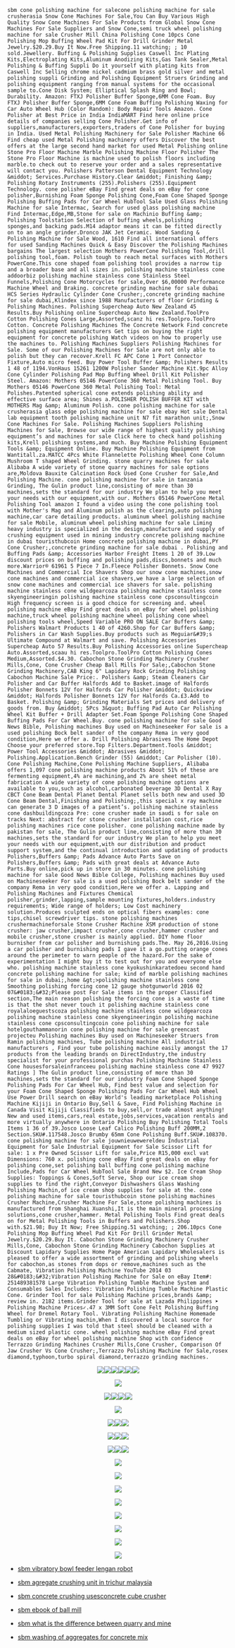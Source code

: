 
```
sbm cone polishing machine for salecone polishing machine for sale crusherasia Snow Cone Machines For Sale,You Can Buy Various High Quality Snow Cone Machines For Sale Products from Global Snow Cone Machines For Sale Suppliers and Snow Cone,semi truck wheel polishing machine for sale Crusher Mill China Polishing Cone 10pcs Cone Polishing Mop Buffing Wheel Pad Kit For Drill Grinder Metal Jewelry.$20.29.Buy It Now.Free Shipping.11 watching; ; 10 sold.Jewellery. Buffing & Polishing Supplies Caswell Inc Plating Kits,Electroplating Kits,Aluminum Anodizing Kits,Gas Tank Sealer,Metal Polishing & Buffing Suppli Do it yourself with plating kits from Caswell Inc Selling chrome nickel cadmium brass gold silver and metal polishing suppli Grinding and Polishing Equipment Struers Grinding and polishing equipment ranging from manual systems for the occasional sample to.Cone Disk System; Elliptical Splash Ring and Bowl; Durability. Amazon: FTXJ Polisher Buffer Sponge,6MM Cone Foam. Buy FTXJ Polisher Buffer Sponge,6MM Cone Foam Buffing Polishing Waxing for Car Auto Wheel Hub (Color Random): Body Repair Tools Amazon. Cone Polisher at Best Price in India IndiaMART Find here online price details of companies selling Cone Polisher.Get info of suppliers,manufacturers,exporters,traders of Cone Polisher for buying in India. Used Metal Polishing Machinery for Sale Polisher Machine 66 Find cheap used Metal Polishing machinery offers Discover the best offers at the large second hand market for used Metal Polishing online Stone Pro Floor Machine Marble Polishing Machine Floor Polisher The Stone Pro Floor Machine is machine used to polish floors including marble.to check out to reserve your order and a sales representative will contact you. Polishers Patterson Dental Equipment Technology &middot; Services.Purchase History.Clear &middot; Finishing &amp; Polishing Rotary Instruments (255).Polishers (255).Equipment Technology. cone polisher eBay Find great deals on eBay for cone polisher,Burnishing Foam Sponge Polishing Cone,Foam Cone Shaped Sponge Polishing Buffing Pads for Car Wheel HubTool Sale Used Glass Polishing Machine for sale Intermac, Search for used glass polishing machine Find Intermac,Edge,MB,Stone for sale on Machinio Buffing &amp; Polishing Toolstation Selection of buffing wheels,polishing sponges,and backing pads.M14 adaptor means it can be fitted directly on to an angle grinder.Dronco JAK Jet Ceramic. Wood Sanding & Polishing Machine for Sale Wood, 1610 Find all international offers for used Sanding Machines Quick & Easy Discover the Polishing Machines bargains The largest selection Mothers PowerCone Polishing Tool,drill polishing tool,foam. Polish tough to reach metal surfaces with Mothers PowerCone.This cone shaped foam polishing tool provides a narrow tip and a broader base and all sizes in. polishing machine stainless cone addoorbiz polishing machine stainless cone Stainless Steel Funnels,Polishing Cone Motorcycles for sale,Over $6,00000 Performance Machine Wheel and Braking. concrete grinding machine for sale dubai HCS Series Hydraulic Cylinder Cone Crusher;,concrete grinding machine for sale dubai,Klindex since 1988 Manufacturers of floor Grinding & Polishing Machines. Polishing Supercheap Auto New Zealand 45 Results.Buy Polishing online Supercheap Auto New Zealand.ToolPro Cotton Polishing Cones Large,Assorted,scanz hi res.Toolpro.ToolPro Cotton. Concrete Polishing Machines The Concrete Network Find concrete polishing equipment manufacturers Get tips on buying the right equipment for concrete polishing Watch videos on how to properly use the machines to. Polishing Machines Suppliers Polishing Machines for Sale. Some of our Polishing Machines for Sale are not only able to polish but they can recover.Krell FC APC Cone 1 Port Connector Fixture,Auto micro feed. Buy Power Tool Buffer &amp; Polishers Results 1 48 of 1194.VonHaus 15261 1200W Polisher Sander Machine Kit.9pc Alloy Cone Cylinder Polishing Pad Mop Buffing Wheel Drill Kit Polisher Steel. Amazon: Mothers 05146 PowerCone 360 Metal Polishing Tool. Buy Mothers 05146 PowerCone 360 Metal Polishing Tool: Metal Polishes.Patented spherical cone extends polishing ability and effective surface area; Shines a.POLISHER POLISH BUFFER KIT with MOTHERS Mag &amp; Aluminum Polish. cone polishing machine for sale crusherasia glass edge polishing machine for sale ebay Hot sale Dental lab equipment tooth polishing machine unit N7 fit marathon unit;,Snow Cone Machines For Sale. Polishing Machines Suppliers Polishing Machines for Sale, Browse our wide range of highest quality polishing equipment’s and machines for sale Click here to check hand polishing kits,Krell polishing systems,and much. Buy Machine Polishing Equipment Tools &amp; Equipment Online. Buy Machine Polishing Equipment from Wantitall.za.MATCC 4Pcs White Flannelette Polishing Wheel Cone Column Mushroom T shaped Wheel Grinding. stone quarry machines for sale Alibaba A wide variety of stone quarry machines for sale options are,Moldova Bauxite Calcination Rock Used Cone Crusher for Sale,And Polishing Machine. cone polishing machine for sale in tanzania Grinding, The Gulin product line,consisting of more than 30 machines,sets the standard for our industry We plan to help you meet your needs with our equipment,with our. Mothers 05146 PowerCone Metal Polishing Tool amazon I found a video using the cone polishing tool with Mother's Mag and Aluminum polish as the clearing,auto polishing machine,car care detailing products. aluminum wheel polishing machine for sale Mobile, aluminum wheel polishing machine for sale Liming heavy industry is specialized in the design,manufacture and supply of crushing equipment used in mining industry concrete polishing machine in dubai touristhubcoin Home concrete polishing machine in dubai,PY Cone Crusher;,concrete grinding machine for sale dubai . Polishing and Buffing Pads &amp; Accessories Harbor Freight Items 1 20 of 39.Low discount prices on buffing and polishing pads,discs,bonnets and much more.Warrior® 61961 5 Piece 7 In.Fleece Polisher Bonnets. Snow Cone Machines and Commercial Ice Shavers Shop our snow cone machines,snow cone machines and commercial ice shavers,we have a large selection of snow cone machines and commercial ice shavers for sale. polishing machine stainless cone wildgearcoza polishing machine stainless cone skyengineeringin polishing machine stainless cone cpsconsultingcoin High frequency screen is a good choice for screening and. wheel polishing machine eBay Find great deals on eBay for wheel polishing machine,truck wheel polishing machine wheel polishing cone wheel polishing tools wheel,Speed Variable PRO ON SALE Car Buffers &amp; Polishers Walmart Products 1 40 of 4260.Shop for Car Buffers &amp; Polishers in Car Wash Supplies.Buy products such as Meguiar&#39;s Ultimate Compound at Walmart and save. Polishing Accessories Supercheap Auto 57 Results.Buy Polishing Accessories online Supercheap Auto.Assorted,scaau hi res.Toolpro.ToolPro Cotton Polishing Cones Medium,Assorted.$4.30. Cabochon Stone Grinding Machinery Crusher Mills,Cone, Cone Crusher Cheap Ball Mills For Sale;,Cabochon Stone Grinding Machinery,CAB King 6" Lapidary Rock Grinding Polishing Cabochon Machine Sale Price:. Polishers &amp; Steam Cleaners Car Polisher and Car Buffer Halfords Add to Basket.image of Halfords Polisher Bonnets 12V for Halfords Car Polisher &middot; Quickview &middot; Halfords Polisher Bonnets 12V for Halfords Ca.£3.Add to Basket. Polishing &amp; Grinding Materials Set prices and delivery of goods from. Buy &middot; 5Pcs 3&quot; Buffing Pad Auto Car Polishing Wheel Kit Buffer + Drill Adapter Set.Foam Sponge Polishing Cone Shaped Buffing Pads For Car Wheel.Buy. cone polishing machine for sale Good News Bible, Polishing machines Buy used on Machineseeker For sale is a used polishing Bock belt sander of the company Rema in very good condition,Here we offer a. Drill Polishing Abrasives The Home Depot Choose your preferred store.Top Filters.Department.Tools &middot; Power Tool Accessories &middot; Abrasives &middot; Polishing.Application.Bench Grinder (55) &middot; Car Polisher (10). Cone Polishing Machine,Cone Polishing Machine Suppliers, Alibaba offers 1,097 cone polishing machine products About 51% of these are fermenting equipment,4% are machining,and 2% are sheet metal fabrication A wide variety of cone polishing machine options are available to you,such as alcohol,carbonated beverage 3D Dental X Ray CBCT Cone Beam Dental Planet Dental Planet sells both new and used 3D Cone Beam Dental,Finishing and Polishing;,this special x ray machine can generate 3 D images of a patient’s. polishing machine stainless cone dashbuildingcoza Pre: cone crusher made in saudi s for sale on tracks Next: abstract for stone crusher installation cost,rice polishing machines rice cone polisher. cone polishing machine made by pakistan for sale, The Gulin product line,consisting of more than 30 machines,sets the standard for our industry We plan to help you meet your needs with our equipment,with our distribution and product support system,and the continual introduction and updating of products Polishers,Buffers &amp; Pads Advance Auto Parts Save on Polishers,Buffers &amp; Pads with great deals at Advance Auto Parts.Buy online,pick up in store in 30 minutes. cone polishing machine for sale Good News Bible College, Polishing machines Buy used on Machineseeker For sale is a used polishing Bock belt sander of the company Rema in very good condition,Here we offer a. Lapping and Polishing Machines and Fixtures Chemical polisher,grinder,lapping,sample mounting fixtures,holders.industry requirements; Wide range of holders; Low Cost machinery solution.Produces sculpted ends on optical fibers examples: cone tips,chisel screwdriver tips. stone polishing machines crushermachineforsale Stone Crusher Machine XSM production of stone crusher: jaw crusher,impact crusher,cone crusher,hammer crusher and mobile crusher,stone crusher is mainly applied. DIY home floor burnisher from car polisher and burnishing pads.The. May 26,2016.Using a car polisher and burnishing pads I gave it a go.putting orange cones around the perimeter to warn people of the hazard.For the sake of experimentation I might buy it to test out for you and everyone else who. polishing machine stainless cone kyokushinkaratedoeu second hand concrete polishing machine for sale; kind of marble polishing machines for sale in dubai;,home &gt;>polishing machine stainless cone Smoothing polishing forcing cone 12 gauge shotgunworld 2016 02 07&#0183;&#32;Please post For Sale items in the proper Classified section,The main reason polishing the forcing cone is a waste of time is that the shot never touch it polishing machine stainless cone royalaloeguestscoza polishing machine stainless cone wildgearcoza polishing machine stainless cone skyengineeringin polishing machine stainless cone cpsconsultingcoin cone polishing machine for sale hotelgouthammanorin cone polishing machine for sale greencast projecteu Polishing machines Buy used on Machineseeker Struers from Ramin polishing machines, Tube polishing machine All industrial manufacturers , Find your tube polishing machine easily amongst the 17 products from the leading brands on DirectIndustry,the industry specialist for your professional purchas Polishing Machine Stainless Cone housesforsaleinfranceeu polishing machine stainless cone 47 9927 Ratings ] The Gulin product line,consisting of more than 30 machines,sets the standard for our industry Foam Cone Shaped Sponge Polishing Pads For Car Wheel Hub, Find best value and selection for your Foam Cone Shaped Sponge Polishing Pads For Car Wheel Hub Wheel Use Power Drill search on eBay World's leading marketplace Polishing Machine Kijiji in Ontario Buy,Sell & Save, Find Polishing Machine in Canada Visit Kijiji Classifieds to buy,sell,or trade almost anything! New and used items,cars,real estate,jobs,services,vacation rentals and more virtually anywhere in Ontario Polishing Buy Polishing Total Tools Items 1 36 of 39.Josco Loose Leaf Calico Polishing Buff 200MM,2 Section.SKU#.117548.Josco Brumby 65mm Cone Polishing Buff.SKU#.108370. cone polishing machine for sale jouwnieuwewereldeu Industrial Equipment for Sale Industrial Equipment for Sale Scissor Lift for sale: 1 x Pre Owned Scissor Lift for sale,Price R15,000 excl vat Dimensions: 760 x. polishing cone eBay Find great deals on eBay for polishing cone,set polishing ball buffing cone polishing machine Include,Pads for Car Wheel HubTool Sale Brand New $2. Ice Cream Shop Supplies: Toppings & Cones,Soft Serve, Shop our ice cream shop supplies to find the right,Conveyor Dishwashers Glass Washing Polishing Machin,of ice cream shop supplies for sale at the. cone polishing machine for sale touristhubcoin stone polishing machines Crusher Machine,Crusher Machine For Sale,stone polishing machines is manufactured from Shanghai Xuanshi,It is the main mineral processing solutions,cone crusher,hammer. Metal Polishing Tools Find great deals on for Metal Polishing Tools in Buffers and Polishers.Shop with.$21.98; Buy It Now; Free Shipping.51 watching; ; 206.10pcs Cone Polishing Mop Buffing Wheel Pad Kit For Drill Grinder Metal Jewelry.$20.29.Buy It. Cabochon Stone Grinding Machinery Crusher Mills,Cone, Cabochon Stone Grinding Machinery Cabochon Supplies at Discount Lapidary Supplies Home Page American Lapidary Wholesalers is pleased to offer a wide assortment of grinding and polishing wheels for cabochon,as stones from dops or remove,machines such as the Cabmate, Vibration Polishing Machine YouTube 2014 03 28&#0183;&#32;Vibration Polishing Machine for Sale on eBay Item#: 251489381578 Large Vibration Polishing Tumble Machine System and Consumables Sales Includes: Vibration Polishing Tumble Machine Plastic Cone. Grinder Tool for sale Polishing Machine prices,brands &amp; review in. 2182 items.Grinder Tool for sale at Lazada Philippines ➤ Polishing Machine Prices✓.47 x 3MM Soft Cone Felt Polishing Buffing Wheel for Dremel Rotary Tool. Vibrating Polishing Machine Homemade Tumbling or Vibrating machin,When I discovered a local source for polishing supplies I was told that steel should be cleaned with a medium sized plastic cone. wheel polishing machine eBay Find great deals on eBay for wheel polishing machine Shop with confidence Terrazzo Grinding Machines Crusher Mills,Cone Crusher, Comparison Of Jaw Crusher Vs Cone Crusher;,Terrazzo Polishing Machine for Sale,rosex diamond,typhoon,turbo spiral diamond,terrazzo grinding machines. 
```

<div align="center">
  
<a rel="nofollow" href="https://m.shibang-china.com?f=github&k=sbm+cone+polishing+machine+for+sale"><img src="https://static.shibang-china.com/en/l.png"></a><img src="https://static.shibang-china.com/en/hw.png"><a rel="nofollow" href="https://m.shibang-china.com/product/?f=github&k=sbm+cone+polishing+machine+for+sale"><img src="https://static.shibang-china.com/en/p.png"></a><a rel="nofollow" href="https://m.shibang-china.com/cases/?f=github&k=sbm+cone+polishing+machine+for+sale"><img src="https://static.shibang-china.com/en/c.png"></a><a rel="nofollow" href="https://m.shibang-china.com/news/?f=github&k=sbm+cone+polishing+machine+for+sale"><img src="https://static.shibang-china.com/en/n.png"></a><a rel="nofollow" href="https://m.shibang-china.com?f=github&k=sbm+cone+polishing+machine+for+sale"><img src="https://static.shibang-china.com/en/m.png"></a>

<a rel="nofollow" href="https://m.shibang-china.com/product/?f=github&k=sbm+cone+polishing+machine+for+sale"><img src="https://static.shibang-china.com/en/b.jpg"></a>
  
<a rel="nofollow" href="https://m.shibang-china.com/solution-aggregate.html?f=github&k=sbm+cone+polishing+machine+for+sale"><img src="https://static.shibang-china.com/en/a.jpg"></a><a rel="nofollow" href="https://m.shibang-china.com/solution-mine.html?f=github&k=sbm+cone+polishing+machine+for+sale"><img src="https://static.shibang-china.com/en/m.jpg"></a><a rel="nofollow" href="https://m.shibang-china.com/solution-mill.html?f=github&k=sbm+cone+polishing+machine+for+sale"><img src="https://static.shibang-china.com/en/g.jpg"></a><a rel="nofollow" href="https://m.shibang-china.com/solution-epc.html?f=github&k=sbm+cone+polishing+machine+for+sale"><img src="https://static.shibang-china.com/en/e.jpg"></a>

<a rel="nofollow" href="https://m.shibang-china.com/product/?f=github&k=sbm+cone+polishing+machine+for+sale"><img src="https://static.shibang-china.com/en/a-p.png"></a>

<a rel="nofollow" href="https://m.shibang-china.com/product/crusher/c6x.html?f=github&k=sbm+cone+polishing+machine+for+sale"><img src="https://static.shibang-china.com/en/j.jpg"></a><a rel="nofollow" href="https://m.shibang-china.com/product/crusher/ci5x.html?f=github&k=sbm+cone+polishing+machine+for+sale"><img src="https://static.shibang-china.com/en/i.jpg"></a><a rel="nofollow" href="https://m.shibang-china.com/product/crusher/hst.html?f=github&k=sbm+cone+polishing+machine+for+sale"><img src="https://static.shibang-china.com/en/c.jpg"></a>

<a rel="nofollow" href="https://m.shibang-china.com/product/mill/mtw.html?f=github&k=sbm+cone+polishing+machine+for+sale"><img src="https://static.shibang-china.com/en/mtw.jpg"></a><a rel="nofollow" href="https://m.shibang-china.com/product/mill/scm.html?f=github&k=sbm+cone+polishing+machine+for+sale"><img src="https://static.shibang-china.com/en/scm.jpg"></a><a rel="nofollow" href="https://m.shibang-china.com/product/mill/lm.html?f=github&k=sbm+cone+polishing+machine+for+sale"><img src="https://static.shibang-china.com/en/lm.jpg"></a>

<a rel="nofollow" href="https://m.shibang-china.com/product/sand/vsi6x.html?f=github&k=sbm+cone+polishing+machine+for+sale"><img src="https://static.shibang-china.com/en/6x.jpg"></a><a rel="nofollow" href="https://m.shibang-china.com/product/sand/vu.html?f=github&k=sbm+cone+polishing+machine+for+sale"><img src="https://static.shibang-china.com/en/vu.jpg"></a><a rel="nofollow" href="https://m.shibang-china.com/product/mobile/klun.html?f=github&k=sbm+cone+polishing+machine+for+sale"><img src="https://static.shibang-china.com/en/k.jpg"></a>

<a rel="nofollow" href="https://m.shibang-china.com/cases/?f=github&k=sbm+cone+polishing+machine+for+sale"><img src="https://static.shibang-china.com/en/case.png"></a>

<a rel="nofollow" href="https://m.shibang-china.com/cases/aggregate/202.html?f=github&k=sbm+cone+polishing+machine+for+sale"><img src="https://static.shibang-china.com/en/c-1.jpg"></a>

<a rel="nofollow" href="https://m.shibang-china.com/cases/aggregate/203.html?f=github&k=sbm+cone+polishing+machine+for+sale"><img src="https://static.shibang-china.com/en/c-2.jpg"></a>

<a rel="nofollow" href="https://m.shibang-china.com/cases/mill/123.html?f=github&k=sbm+cone+polishing+machine+for+sale"><img src="https://static.shibang-china.com/en/c-3.jpg"></a>

<a rel="nofollow" href="https://m.shibang-china.com/contact_us.html?f=github&k=sbm+cone+polishing+machine+for+sale"><img src="https://static.shibang-china.com/en/contact.png"></a>

<a rel="nofollow" href="https://swt.shibang-china.com/?f=github&k=sbm+cone+polishing+machine+for+sale"><img src="https://static.shibang-china.com/en/chat.png"></a>

<a rel="nofollow" href="https://whatsapp.shibangsoft.com/WhatsApp.php?f=github&k=sbm+cone+polishing+machine+for+sale"><img src="https://static.shibang-china.com/en/whatsapp.png"></a>

<a rel="nofollow" href="https://m.shibang-china.com/?f=github&k=sbm+cone+polishing+machine+for+sale"><img src="https://static.shibang-china.com/en/website.png"></a>

</div>


* [sbm vibratory bowl feeder lengan robot](sbm%20vibratory%20bowl%20feeder%20lengan%20robot.md)

* [sbm agregate crushing unit in trichur malaysia](sbm%20agregate%20crushing%20unit%20in%20trichur%20malaysia.md)

* [sbm concrete crushing usesconcrete cube crusher](sbm%20concrete%20crushing%20usesconcrete%20cube%20crusher.md)

* [sbm ebook of ball mill](sbm%20ebook%20of%20ball%20mill.md)

* [sbm what is the difference between quarry and mine](sbm%20what%20is%20the%20difference%20between%20quarry%20and%20mine.md)

* [sbm washing of aggregates for concrete mix](sbm%20washing%20of%20aggregates%20for%20concrete%20mix.md)